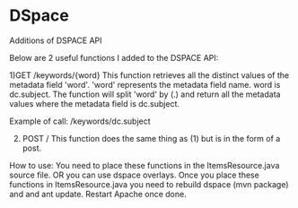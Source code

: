 # DSpace
Additions of DSPACE API

Below are 2 useful functions I added to the DSPACE API:

1)GET /keywords/{word}
This function retrieves all the distinct values of the metadata field 'word'. 
'word' represents the metadata field name. word is dc.subject. The function will split 'word' by (.) and return all the metadata values
where the metadata field is dc.subject.

Example of call: /keywords/dc.subject

2) POST /
This function does the same thing as (1) but is in the form of a post.


How to use: You need to place these functions in the ItemsResource.java source file. OR
you can use dspace overlays. 
Once you place these functions in ItemsResource.java you need to rebuild dspace (mvn package) and and 
ant update. Restart Apache once done.
